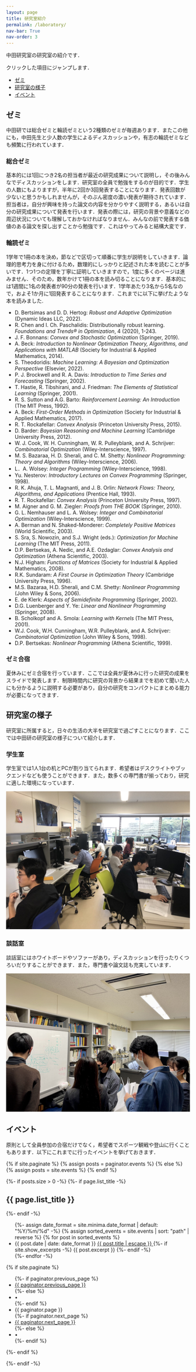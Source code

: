 ```yaml
---
layout: page
title: 研究室紹介
permalink: /laboratory/
nav-bar: True
nav-order: 3
---
```


中田研究室の研究室の紹介です．

クリックした項目にジャンプします．

- [ゼミ](#ゼミ)
- [研究室の様子](#研究室の様子)
- [イベント](#イベント)

## ゼミ

中田研では総合ゼミと輪読ゼミという2種類のゼミが毎週あります．またこの他にも，中田先生と少人数の学生によるディスカッションや，有志の輪読ゼミなども頻繁に行われています．

### 総合ゼミ

基本的には1回につき2名の担当者が最近の研究成果について説明し，その後みんなでディスカッションをします．研究室の全員で勉強をするのが目的です．学生の人数にもよりますが，半年に2回か3回発表することになります．発表回数が少ないと思うかもしれませんが，そのぶん密度の濃い発表が期待されています．担当者は，自分が興味を持った論文の内容を分かりやすく説明する，あるいは自分の研究成果について発表を行います．発表の際には，研究の背景や意義などの周辺状況についても理解しておかなければなりません．みんなの前で発表する価値のある論文を探し出すことから勉強です．これはやってみると結構大変です．

### 輪読ゼミ

1学年で1冊の本を決め，節などで区切って順番に学生が説明をしていきます．論理的思考力を身に付けるため，数理的にしっかりと記述された本を読むことが多いです．1つ1つの定理を丁寧に証明していきますので，1度に多くのページは進みません．そのため，数年かけて1冊の本を読み切ることになります．基本的には1週間に1名の発表者が90分の発表を行います．1学年あたり3名から5名なので，およそ1か月に1回発表することになります．これまでに以下に挙げたような本を読みました.

- D. Bertsimas and D. D. Hertog: *Robust and Adaptive Optimization* (Dynamic Ideas LLC, 2022).
- R. Chen and I. Ch. Paschalidis: Distributionally robust learning. *Foundations and Trends&reg; in Optimization*, 4 (2020), 1-243.
- J. F. Bonnans: *Convex and Stochastic Optimization* (Springer, 2019).
- A. Beck: *Introduction to Nonlinear Optimization Theory, Algorithms, and Applications with MATLAB* (Society for Industrial & Applied Mathematics, 2014).
- S. Theodoridis: *Machine Learning: A Bayesian and Optimization Perspective* (Elsevier, 2022).
- P. J. Brockwell and R. A. Davis: *Introduction to Time Series and Forecasting* (Springer, 2002).
- T. Hastie, R. Tibshirani, and J. Friedman: *The Elements of Statistical Learning* (Springer, 2001).
- R. S. Sutton and A.G. Barto: *Reinforcement Learning: An Introduction* (The MIT Press, 1992).
- A. Beck: *First-Order Methods in Optimization* (Society for Industrial & Applied Mathematics, 2017).
- R. T. Rockafellar: *Convex Analysis* (Princeton University Press, 2015).
- D. Barder: *Bayesian Reasoning and Machine Learning* (Cambridge University Press, 2012).
- W. J. Cook, W. H. Cunningham, W. R. Pulleyblank, and A. Schrijver: *Combinatorial Optimization* (Wiley-Interscience, 1997).
- M. S. Bazaraa, H. D. Sherali, and C. M. Shetty: *Nonlinear Programming: Theory and Algorithms* (Wiley-Interscience, 2006).
- L．A. Wolsey: *Integer Programming* (Wiley-Interscience, 1998).
- Yu. Nesterov: *Introductory Lectures on Convex Programming* (Springer, 1998).
- R. K. Ahuja, T. L. Magnanti, and J. B. Orlin: *Network Flows: Theory, Algorithms, and Applications* (Prentice Hall, 1993).
- R. T. Rockafellar: *Convex Analysis* (Princeton University Press, 1997).
- M. Aigner and G. M. Ziegler: *Proofs from THE BOOK* (Springer, 2010).
- G. L. Nemhauser and L. A. Wolsey: *Integer and Combinatorial Optimization* (Wiley-Interscience, 1999).
- A. Berman and N. Shaked-Monderer: *Completely Positive Matrices* (World Scientific, 2003).
- S. Sra, S. Nowozin, and S.J. Wright (eds.): *Optimization for Machine Learning* (The MIT Press, 2011).
- D.P. Bertsekas, A. Nedic, and A.E. Ozdaglar: *Convex Analysis and Optimization* (Athena Scientific, 2003).
- N.J. Higham: *Functions of Matrices* (Society for Industrial & Applied Mathematics, 2008).
- R.K. Sundaram: *A First Course in Optimization Theory* (Cambridge University Press, 1996).
- M.S. Bazaraa, H.D. Sherali, and C.M. Shetty: *Nonlinear Programming* (John Wiley & Sons, 2006).
- E. de Klerk: *Aspects of Semidefinite Programming* (Springer, 2002).
- D.G. Luenberger and Y. Ye: *Linear and Nonlinear Programming* (Springer, 2008).
- B. Scholkopf and A. Smola: *Learning with Kernels* (The MIT Press, 2001).
- W.J. Cook, W.H. Cunningham, W.R. Pulleyblank, and A. Schrijver: *Combinatorial Optimization* (John Wiley & Sons, 1998).
- D.P. Bertsekas: *Nonlinear Programming* (Athena Scientific, 1999).

### ゼミ合宿

夏休みにゼミ合宿を行っています．ここでは全員が夏休みに行った研究の成果をスライドで発表します．制限時間内に研究の背景から結果までを初めて聞いた人にも分かるように説明する必要があり，自分の研究をコンパクトにまとめる能力が必要になってきます．

## 研究室の様子

研究室に所属すると，日々の生活の大半を研究室で過ごすことになります．ここでは中田研の研究室の様子について紹介します．

### 学生室

学生室では1人1台の机とPCが割り当てられます．希望者はデスクライトやブックエンドなども使うことができます．また，数多くの専門書が揃っており，研究に適した環境になっています．

![学生室](/images/3_laboratory/room-526.jpg)

### 談話室

談話室にはホワイトボードやソファーがあり，ディスカッションを行ったりくつろいだりすることができます．また，専門書や論文誌も充実しています．

![談話室](/images/3_laboratory/room-519.jpg)

## イベント

原則として全員参加の合宿だけでなく，希望者でスポーツ観戦や登山に行くこともあります．以下にこれまでに行ったイベントを挙げておきます．

{% if site.paginate %}
{% assign posts = paginator.events %}
{% else %}
{% assign posts = site.events %}
{% endif %}


{%- if posts.size > 0 -%}
{%- if page.list_title -%}
    <h2 class="post-list-heading">{{ page.list_title }}</h2>
{%- endif -%}
<ul class="post-list">
    {%- assign date_format = site.minima.date_format | default: "%Y/%m/%d" -%}
    {% assign sorted_events = site.events | sort: "path" | reverse %}
  {% for post in sorted_events %}
    <li>
    <span class="post-meta">{{ post.date | date: date_format }}</span>
    <a class="post-link" href="{{ post.url | relative_url }}">
        {{ post.title | escape }}
    </a>
    {%- if site.show_excerpts -%}
        {{ post.excerpt }}
    {%- endif -%}
    </li>
    {%- endfor -%}
</ul>

{% if site.paginate %}
    <div class="pager">
    <ul class="pagination">
    {%- if paginator.previous_page %}
        <li><a href="{{ paginator.previous_page_path | relative_url }}" class="previous-page">{{ paginator.previous_page }}</a></li>
    {%- else %}
        <li><div class="pager-edge">•</div></li>
    {%- endif %}
        <li><div class="current-page">{{ paginator.page }}</div></li>
    {%- if paginator.next_page %}
        <li><a href="{{ paginator.next_page_path | relative_url }}" class="next-page">{{ paginator.next_page }}</a></li>
    {%- else %}
        <li><div class="pager-edge">•</div></li>
    {%- endif %}
    </ul>
    </div>
{%- endif %}

{%- endif -%}
